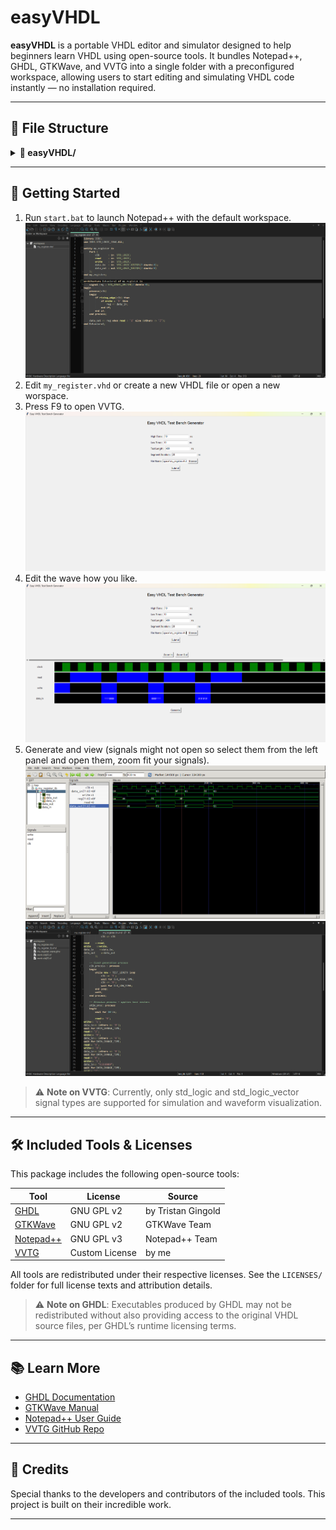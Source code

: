 # easyVHDL

**easyVHDL** is a portable VHDL editor and simulator designed to help beginners learn VHDL using open-source tools. It bundles Notepad++, GHDL, GTKWave, and VVTG into a single folder with a preconfigured workspace, allowing users to start editing and simulating VHDL code instantly — no installation required.

---

## 📁 File Structure

<details>
<summary><strong>📁 easyVHDL/</strong></summary>

<details>
<summary><strong>📄 start.bat</strong></summary>
Launches Notepad++ with a predefined session and workspace.
</details>

<details>
<summary><strong>📁 notepadpp/</strong></summary>

<details>
<summary><strong>📄 notepad++.exe</strong></summary>
Portable Notepad++ executable.
</details>

<details>
<summary><strong>📁 simulator/</strong></summary>

<details>
<summary><strong>📄 VVTG.exe</strong></summary>
Visual VHDL Testbench Generator.
</details>

<details>
<summary><strong>📁 ghdl/</strong></summary>
Contains GHDL binaries and libraries.
</details>

<details>
<summary><strong>📁 gtkwave/</strong></summary>
Contains GTKWave waveform viewer.
</details>

<details>
<summary><strong>📁 workspace/</strong></summary>

<details>
<summary><strong>📄 my_register.vhd</strong></summary>
Default VHDL file to start editing.
</details>

</details> <!-- workspace -->

</details> <!-- simulator -->

</details> <!-- notepadpp -->

</details> <!-- easyVHDL -->



---

## 🚀 Getting Started

1. Run `start.bat` to launch Notepad++ with the default workspace.
![Editor View](screenshots/1.png)
2. Edit `my_register.vhd` or create a new VHDL file or open a new worspace.
3. Press F9 to open VVTG.
![Editor View](screenshots/2.png)
4. Edit the wave how you like.
![Editor View](screenshots/3.png)
5. Generate and view (signals might not open so select them from the left panel and open them, zoom fit your signals).
![Editor View](screenshots/4.png)
![Editor View](screenshots/5.png)

> ⚠️ **Note on VVTG**: Currently, only std_logic and std_logic_vector signal types are supported for simulation and waveform visualization.
---

## 🛠️ Included Tools & Licenses

This package includes the following open-source tools:

| Tool         | License | Source |
|--------------|---------|--------|
| [GHDL](https://github.com/ghdl/ghdl) | GNU GPL v2 | by Tristan Gingold |
| [GTKWave](http://gtkwave.sourceforge.net/) | GNU GPL v2 | GTKWave Team |
| [Notepad++](https://notepad-plus-plus.org/) | GNU GPL v3 | Notepad++ Team |
| [VVTG](https://github.com/abofgames/VVTG) | Custom License | by me |

All tools are redistributed under their respective licenses. See the `LICENSES/` folder for full license texts and attribution details.

> ⚠️ **Note on GHDL**: Executables produced by GHDL may not be redistributed without also providing access to the original VHDL source files, per GHDL’s runtime licensing terms.

---

## 📚 Learn More

- [GHDL Documentation](https://ghdl.github.io/ghdl/)
- [GTKWave Manual](http://gtkwave.sourceforge.net/)
- [Notepad++ User Guide](https://npp-user-manual.org/)
- [VVTG GitHub Repo](https://github.com/abofgames/VVTG)

---

## 🤝 Credits

Special thanks to the developers and contributors of the included tools. This project is built on their incredible work.

---

